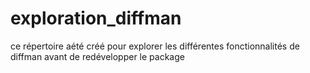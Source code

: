 # exploration_diffman
ce répertoire aété créé pour explorer les différentes fonctionnalités de diffman avant de redévelopper le package
